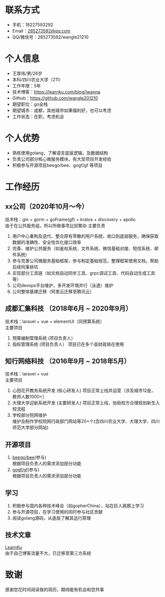 # 联系方式

- 手机：18227593292
- Email：285273592@qq.com
- QQ/微信号：285273592/wangle21210

# 个人信息

 - 王厚伟/男/26岁
 - 本科/四川农业大学（211）
 - 工作年限：5年
 - 技术博客：https://learnku.com/blog/Iwanna
 - Github：https://github.com/wangle201210
 - 期望职位：go全栈
 - 期望城市：成都，其他城市如果福利好，也可以考虑
 - 工作状态：在职，考虑机会

# 个人优势
 - 熟练使用golang，了解语言底层逻辑，及数据结构
 - 负责公司部分核心微服务模块，有大型项目开发经验
 - 积极参与开源项目beego/bee、gogf/gf 等项目
 
# 工作经历

## xx公司（2020年10月～今）  
技术栈：gin + gorm + goFrame(gf) + kratos + discovery + apollo  
由于在公共服务组，所以所做事项比较繁杂
主要负责
1. 用户中心重构及迭代、整合原有零散的用户系统，收口到底层服务，确保获取数据的准确性、安全性优化接口效率
2. 完善、维护公共服务（如鉴权系统、文件系统、微信基础对接、短信系统、邮件系统）
3. 参与完善公司微服务基础框架，参与制定基础规范，整理框架使用文档，帮助后续同事排坑
4. 实现部分工具链（如文档自动同步工具、grpc调试工具、代码自动生成工具等）  
5. 公司devops平台维护，多开发环境并行（泳道）维护  
6. 公司整体基建迁移（阿里云迁移至腾讯云）  

## 成都汇集科技 （2018年6月 ~ 2020年9月）
技术栈：laravel + vue + elementUI（同预算系统）  
主要项目  
1. 预算编制管理系统 (项目负责人） 
2. 指标管理系统 (项目负责人） 
项目已在多个县财政局在使用  


## 知行网络科技 （2016年9月 ~ 2018年5月）
技术栈：laravel + vue  
主要项目
1. 心田花开教务系统开发 (核心研发人)
项目正常上线并运营（涉及城市12座，教师人数1000+）  
2. 大理大学迎新系统开发 (主要研发人)
项目正常上线，协助校方合理规划新生入校流程  
3. 学校部分院网维护  
维护及制作学校院网行政部门网站等20+个(含四川农业大学、大理大学、四川师范大学部分网站)  


## 开源项目
1. [beego/bee](https://github.com/beego/bee)(参与)  
根据项目负责人的需求添加部分功能
2. [gogf/gf](https://github.com/gogf/gf)(参与)  
根据项目负责人的需求添加部分功能


## 学习
1. 积极参与国内各种技术峰会（如gopherChina），站在巨人肩膀上学习
2. 参与开源项目，在学习使用的同时参与社区贡献
3. 阅读golang源码，从底层了解其运行原理

## 技术文章
[LearnKu](https://learnku.com/blog/Iwanna)  
由于自己博客流量不大，已迁移至第三方系统

# 致谢
感谢您花时间阅读我的简历，期待能有机会和您共事
